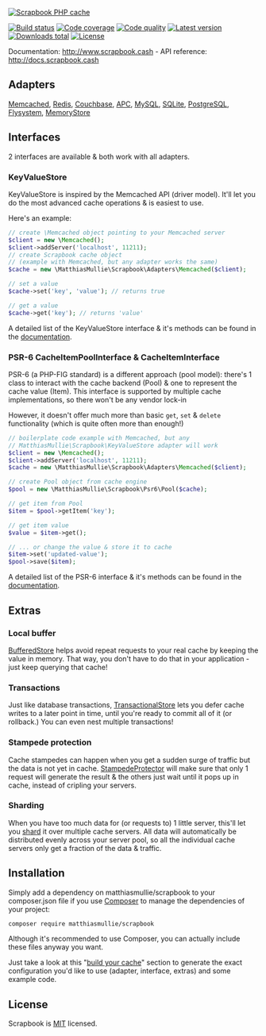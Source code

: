 [![Scrapbook PHP cache](http://www.scrapbook.cash/public/logo_side.png)](http://www.scrapbook.cash)

[![Build status](https://api.travis-ci.org/matthiasmullie/scrapbook.svg?branch=master)](https://travis-ci.org/matthiasmullie/scrapbook)
[![Code coverage](http://img.shields.io/codecov/c/github/matthiasmullie/scrapbook.svg)](https://codecov.io/github/matthiasmullie/scrapbook)
[![Code quality](http://img.shields.io/scrutinizer/g/matthiasmullie/scrapbook.svg)](https://scrutinizer-ci.com/g/matthiasmullie/scrapbook)
[![Latest version](http://img.shields.io/packagist/v/matthiasmullie/scrapbook.svg)](https://packagist.org/packages/matthiasmullie/scrapbook)
[![Downloads total](http://img.shields.io/packagist/dt/matthiasmullie/scrapbook.svg)](https://packagist.org/packages/matthiasmullie/scrapbook)
[![License](http://img.shields.io/packagist/l/matthiasmullie/scrapbook.svg)](https://github.com/matthiasmullie/scrapbook/blob/master/LICENSE)

Documentation: http://www.scrapbook.cash - API reference: http://docs.scrapbook.cash

## Adapters

[Memcached](http://www.scrapbook.cash/adapters/memcached.html),
[Redis](http://www.scrapbook.cash/adapters/redis.html),
[Couchbase](http://www.scrapbook.cash/adapters/couchbase.html),
[APC](http://www.scrapbook.cash/adapters/apc.html),
[MySQL](http://www.scrapbook.cash/adapters/mysql.html),
[SQLite](http://www.scrapbook.cash/adapters/sqlite.html),
[PostgreSQL](http://www.scrapbook.cash/adapters/postgresql.html),
[Flysystem](http://www.scrapbook.cash/adapters/flysystem.html),
[MemoryStore](http://www.scrapbook.cash/adapters/memory.html)


## Interfaces

2 interfaces are available & both work with all adapters.

### KeyValueStore

KeyValueStore is inspired by the Memcached API (driver model). It'll let you do
the most advanced cache operations & is easiest to use.

Here's an example:

```php
// create \Memcached object pointing to your Memcached server
$client = new \Memcached();
$client->addServer('localhost', 11211);
// create Scrapbook cache object
// (example with Memcached, but any adapter works the same)
$cache = new \MatthiasMullie\Scrapbook\Adapters\Memcached($client);

// set a value
$cache->set('key', 'value'); // returns true

// get a value
$cache->get('key'); // returns 'value'
```

A detailed list of the KeyValueStore interface & it's methods can be found in
the [documentation](http://www.scrapbook.cash/interfaces/key-value-store.html).


### PSR-6 CacheItemPoolInterface & CacheItemInterface

PSR-6 (a PHP-FIG standard) is a different approach (pool model): there's 1 class to interact
with the cache backend (Pool) & one to represent the cache value (Item).
This interface is supported by multiple cache implementations, so there won't be
any vendor lock-in

However, it doesn't offer much more than basic `get`, `set` & `delete`
functionality (which is quite often more than enough!)

```php
// boilerplate code example with Memcached, but any
// MatthiasMullie\Scrapbook\KeyValueStore adapter will work
$client = new \Memcached();
$client->addServer('localhost', 11211);
$cache = new \MatthiasMullie\Scrapbook\Adapters\Memcached($client);

// create Pool object from cache engine
$pool = new \MatthiasMullie\Scrapbook\Psr6\Pool($cache);

// get item from Pool
$item = $pool->getItem('key');

// get item value
$value = $item->get();

// ... or change the value & store it to cache
$item->set('updated-value');
$pool->save($item);
```

A detailed list of the PSR-6 interface & it's methods can be found in the
[documentation](http://www.scrapbook.cash/interfaces/psr-cache.html).


## Extras

### Local buffer

[BufferedStore](http://www.scrapbook.cash/extras/buffered-cache.html) helps
avoid repeat requests to your real cache by keeping the value in memory. That
way, you don't have to do that in your application - just keep querying that
cache!


### Transactions

Just like database transactions,
[TransactionalStore](http://www.scrapbook.cash/extras/transactional-cache.html)
lets you defer cache writes to a later point in time, until you're ready to
commit all of it (or rollback.) You can even nest multiple transactions!


### Stampede protection

Cache stampedes can happen when you get a sudden surge of traffic but the data
is not yet in cache.
[StampedeProtector](http://www.scrapbook.cash/extras/stampede-protector.html)
will make sure that only 1 request will generate the result & the others just
wait until it pops up in cache, instead of cripling your servers.


### Sharding

When you have too much data for (or requests to) 1 little server, this'll let
you [shard](http://www.scrapbook.cash/extras/shard.html) it over multiple
cache servers.
All data will automatically be distributed evenly across your server pool, so
all the individual cache servers only get a fraction of the data & traffic.


## Installation

Simply add a dependency on matthiasmullie/scrapbook to your composer.json file
if you use [Composer](https://getcomposer.org/) to manage the dependencies of
your project:

```sh
composer require matthiasmullie/scrapbook
```

Although it's recommended to use Composer, you can actually include these files
anyway you want.

Just take a look at this "[build your cache](http://www.scrapbook.cash/)"
section to generate the exact configuration you'd like to use (adapter,
interface, extras) and some example code.


## License

Scrapbook is [MIT](http://opensource.org/licenses/MIT) licensed.
